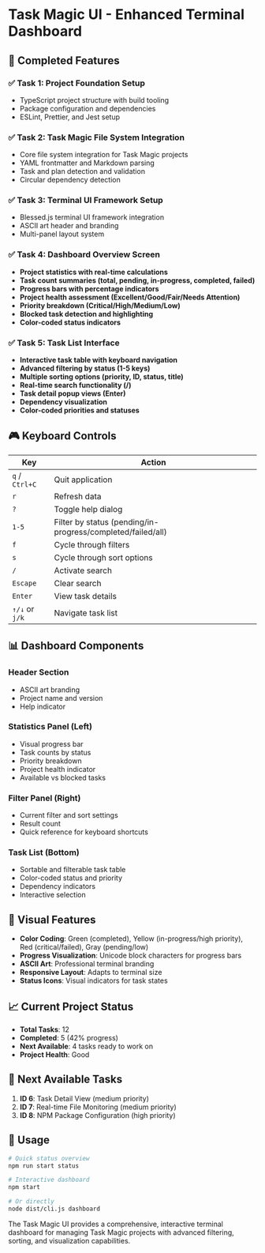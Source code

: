 # Task Magic UI - Enhanced Terminal Dashboard

## 🎯 Completed Features

### ✅ Task 1: Project Foundation Setup
- TypeScript project structure with build tooling
- Package configuration and dependencies
- ESLint, Prettier, and Jest setup

### ✅ Task 2: Task Magic File System Integration  
- Core file system integration for Task Magic projects
- YAML frontmatter and Markdown parsing
- Task and plan detection and validation
- Circular dependency detection

### ✅ Task 3: Terminal UI Framework Setup
- Blessed.js terminal UI framework integration
- ASCII art header and branding
- Multi-panel layout system

### ✅ Task 4: Dashboard Overview Screen
- **Project statistics with real-time calculations**
- **Task count summaries (total, pending, in-progress, completed, failed)**
- **Progress bars with percentage indicators**
- **Project health assessment (Excellent/Good/Fair/Needs Attention)**
- **Priority breakdown (Critical/High/Medium/Low)**
- **Blocked task detection and highlighting**
- **Color-coded status indicators**

### ✅ Task 5: Task List Interface
- **Interactive task table with keyboard navigation**
- **Advanced filtering by status (1-5 keys)**
- **Multiple sorting options (priority, ID, status, title)**
- **Real-time search functionality (/)**
- **Task detail popup views (Enter)**
- **Dependency visualization**
- **Color-coded priorities and statuses**

## 🎮 Keyboard Controls

| Key            | Action                                                      |
| -------------- | ----------------------------------------------------------- |
| `q` / `Ctrl+C` | Quit application                                            |
| `r`            | Refresh data                                                |
| `?`            | Toggle help dialog                                          |
| `1-5`          | Filter by status (pending/in-progress/completed/failed/all) |
| `f`            | Cycle through filters                                       |
| `s`            | Cycle through sort options                                  |
| `/`            | Activate search                                             |
| `Escape`       | Clear search                                                |
| `Enter`        | View task details                                           |
| `↑/↓` or `j/k` | Navigate task list                                          |

## 📊 Dashboard Components

### Header Section
- ASCII art branding
- Project name and version
- Help indicator

### Statistics Panel (Left)
- Visual progress bar
- Task counts by status
- Priority breakdown
- Project health indicator
- Available vs blocked tasks

### Filter Panel (Right)
- Current filter and sort settings
- Result count
- Quick reference for keyboard shortcuts

### Task List (Bottom)
- Sortable and filterable task table
- Color-coded status and priority
- Dependency indicators
- Interactive selection

## 🎨 Visual Features

- **Color Coding**: Green (completed), Yellow (in-progress/high priority), Red (critical/failed), Gray (pending/low)
- **Progress Visualization**: Unicode block characters for progress bars
- **ASCII Art**: Professional terminal branding
- **Responsive Layout**: Adapts to terminal size
- **Status Icons**: Visual indicators for task states

## 📈 Current Project Status

- **Total Tasks**: 12
- **Completed**: 5 (42% progress)
- **Next Available**: 4 tasks ready to work on
- **Project Health**: Good

## 🚀 Next Available Tasks

1. **ID 6**: Task Detail View (medium priority)
2. **ID 7**: Real-time File Monitoring (medium priority)  
3. **ID 8**: NPM Package Configuration (high priority)

## 🎯 Usage

```bash
# Quick status overview
npm run start status

# Interactive dashboard
npm start

# Or directly
node dist/cli.js dashboard
```

The Task Magic UI provides a comprehensive, interactive terminal dashboard for managing Task Magic projects with advanced filtering, sorting, and visualization capabilities. 